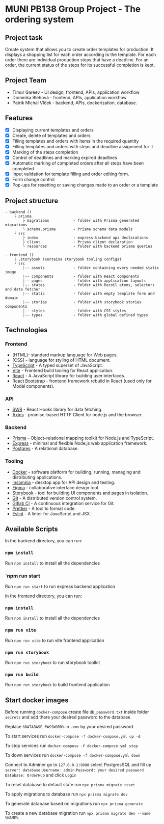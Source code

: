 # MUNI PB138 Group Project - The ordering system

## Project task
Create system that allows you to create order templates for production. 
It displays a shopping list for each order according to the template. 
For each order there are individual production steps that have a deadline. 
For an order, the current status of the steps for its successful completion is kept.

## Project Team
-   Timur Gareev               - UI design, frontend, APIs, application workflow
-   Dominika Blehová           - frontend, APIs, application workflow
-   Patrik Michal Vlček        - backend, APIs, dockerization, database.

## Features

-   [x] Displaying current templates and orders
-   [x] Create, delete of templates and orders
-   [x] Filling templates and orders with items in the required quantity
-   [x] Filling templates and orders with steps and deadline assignment for it
-   [x] Marking of the steps completion 
-   [x] Сontrol of deadlines and marking expired deadlines  
-   [x] Automatic marking of completed orders after all steps have been completed
-   [x] Input validation for template filling and order editing form.
-   [x] Form change control
-   [x] Pop-ups for resetting or saving changes made to an order or a template

## Project structure

```
- backend ()
    ├ prisma
        ├ migrations           - folder with Prisma generated migrations
        └ schema.prisma        - Prisma schema data models 
    └ src
        ├ index                - express backend api declarations
        ├ client               - Prisma client declaration
        └ resources            - folder with backend prisma queries                          

- frontend ()
    ├ .storybook (contains storybook tooling configs)
    └ src
        |-- assets             - folder containing every needed static image
        |-- components         - folder with React components
        |-- pages              - folder with application layouts 
        |-- states             - folder with Recoil atoms, selectors and data fetcher
        |-- static             - folder with empty template form and domain
        |-- stories            - folder with storybook stories components
        |-- styles             - folder with CSS styles
        |-- types              - folder with global defined types
```

## Technologies

### Frontend

-   [HTML]- standard markup language for Web pages.
-   [CSS] - language for styling of HTML document.
-   [TypeScript](https://www.typescriptlang.org/) - A typed superset of JavaScript.
-   [Vite](https://vitejs.dev/) - Frontend build tooling for React application.
-   [React](https://reactjs.org/) - A JavaScript library for building user interfaces.
-   [React Bootstrap](https://react-bootstrap.github.io/) - frontend framework rebuild in React (used only for Modal components). 

### API

-   [SWR](https://swr.vercel.app/ru) - React Hooks library for data fetching.
-   [Axios](https://axios-http.com/) - promise-based HTTP Client for node.js and the browser.

### Backend

-   [Prisma](https://www.prisma.io/) - Object–relational mapping toolkit for Node.js and TypeScript.
-   [Express](https://expressjs.com/) - minimal and flexible Node.js web application framework.
-   [Postgres](https://www.postgresql.org/) - A relational database.

### Tooling

-   [Docker](https://www.docker.com/) - software platform for building, running, managing and distributing applications.
-   [Insomnia](https://insomnia.rest/) - desktop app for API design and testing.
-   [Figma](https://www.figma.com/) - collaborative interface design tool.
-   [Storybook](https://storybook.js.org/) - tool for building UI components and pages in isolation.
-   [Git](https://git-scm.com/) - A distributed version control system.
-   [Gitlab CI](https://about.gitlab.com/gitlab-ci/) - A continuous integration service for Git.
-   [Prettier](https://prettier.io/) - A tool to format code.
-   [Eslint](https://eslint.org/) - A linter for JavaScript and JSX.

## Available Scripts

In the backend directory, you can run:

### `npm install` 
Run `npm install` to install all the dependencies

### `npm run start 
Run `npm run start` to run express backend application

In the frontend directory, you can run:

### `npm install` 
Run `npm install` to install all the dependencies

### `npm run vite` 
Run `npm run vite` to run vite frontend application

### `npm run storybook` 
Run `npm run storybook` to run storybook toolkit 

### `npm run build` 
Run `npm run storybook` to build frontend application


## Start docker images
Before running `docker-compose` create file `db_password.txt` inside folder `secrets` and add there your desired password to the database.

Replace `%DATABASE_PASSWORD%` in `.env` by your desired password.

To start services run `docker-compose -f docker-compose.yml up -d`

To stop services run `docker-compose -f docker-compose.yml stop`

To down services run `docker-compose -f docker-compose.yml down`

Connect to Adminer go to `127.0.0.1:8080` select PostgresSQL and fill up `server: database` `Username: admin` `Password: your desired password` `Database: OrderHub` and click `Login`

To reset database to default state run `npx prisma migrate reset`

To apply migrations to database run `npx prisma migrate dev`

To generate database based on migrations run `npx prisma generate`

To create a new database migration run `npx prisma migrate dev --name %NAME%`

